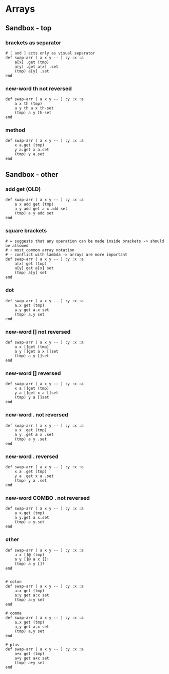 # Arrays

## Sandbox - top

### brackets as separator

```
# [ and ] acts only as visual separator
def swap-arr ( a x y -- ) :y :x :a
    a[x] .get (tmp)
    a[y] .get a[x] .set
    (tmp) a[y] .set
end
```

### new-word th not reversed
```
def swap-arr ( a x y -- ) :y :x :a
    a x th (tmp)
    a y th a x th-set
    (tmp) a y th-set
end
```

### method
```
def swap-arr ( a x y -- ) :y :x :a
    x a.get (tmp)
    y a.get x a.set
    (tmp) y a.set
end
```



## Sandbox - other



### add get (OLD)
```
def swap-arr ( a x y -- ) :y :x :a
    a x add get (tmp)
    a y add get a x add set
    (tmp) a y add set
end
```

### square brackets
```
# = suggests that any operation can be made inside brackets -> should be allowed 
# + most common array notation
# - conflict with lambda -> arrays are more important
def swap-arr ( a x y -- ) :y :x :a
    a[x] get (tmp)
    a[y] get a[x] set
    (tmp) a[y] set
end
```

### dot
```
def swap-arr ( a x y -- ) :y :x :a
    a.x get (tmp)
    a.y get a.x set
    (tmp) a.y set
end
```

### new-word [] not reversed
```
def swap-arr ( a x y -- ) :y :x :a
    a x []get (tmp)
    a y []get a x []set
    (tmp) a y []set
end
```

### new-word [] reversed
```
def swap-arr ( a x y -- ) :y :x :a
    x a []get (tmp)
    y a []get x a []set
    (tmp) y a []set
end
```

### new-word . not reversed
```
def swap-arr ( a x y -- ) :y :x :a
    a x .get (tmp)
    a y .get a x .set
    (tmp) a y .set
end
```

### new-word . reversed
```
def swap-arr ( a x y -- ) :y :x :a
    x a .get (tmp)
    y a .get x a .set
    (tmp) y a .set
end
```

### new-word COMBO . not reversed
```
def swap-arr ( a x y -- ) :y :x :a
    a x.get (tmp)
    a y.get a x.set
    (tmp) a y.set
end
```

### other
```
def swap-arr ( a x y -- ) :y :x :a
    a x []@ (tmp)
    a y []@ a x []!
    (tmp) a y []!
end


# colon
def swap-arr ( a x y -- ) :y :x :a
    a:x get (tmp)
    a:y get a:x set
    (tmp) a:y set
end

# comma
def swap-arr ( a x y -- ) :y :x :a
    a,x get (tmp)
    a,y get a,x set
    (tmp) a,y set
end

# plus
def swap-arr ( a x y -- ) :y :x :a
    a+x get (tmp)
    a+y get a+x set
    (tmp) a+y set
end

```

